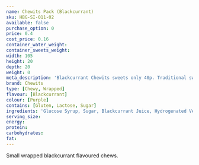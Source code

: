 ```yaml
---
name: Chewits Pack (Blackcurrant)
sku: HBG-SI-011-02
available: false
purchase_option: 0
price: 0.4
cost_price: 0.16
container_water_weight: 
container_sweets_weight: 
width: 105
height: 20
depth: 20
weight: 0
meta_description: 'Blackcurrant Chewits sweets only 40p. Traditional sweets and more at Humbugs Confectionery Store. Specialists in satisfying your sweet tooth!'
brand: Chewits
type: [Chewy, Wrapped]
flavour: [Blackcurrant]
colour: [Purple]
contains: [Gluten, Lactose, Sugar]
ingredients: 'Glucose Syrup, Sugar, Blackcurrant Juice, Hydrogenated Vegetable Oil, Lactic Acid (E270), Egg White, Hydrolysed Milk Protein, Undefined Flavouring, Anthocyanins (E163)'
serving_size: 
energy: 
protein: 
carbohydrates: 
fat: 
---
```

Small wrapped blackcurrant flavoured chews.